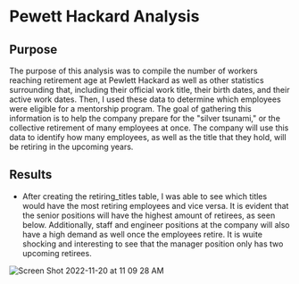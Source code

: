 # Pewett Hackard Analysis

## Purpose
The purpose of this analysis was to compile the number of workers reaching retirement age at Pewlett Hackard as well as other statistics surrounding that, including their official work title, their birth dates, and their active work dates. Then, I used these data to determine which employees were eligible for a mentorship program. The goal of gathering this information is to help the company prepare for the "silver tsunami," or the collective retirement of many employees at once. The company will use this data to identify how many employees, as well as the title that they hold, will be retiring in the upcoming years.


## Results
- After creating the retiring_titles table, I was able to see which titles would have the most retiring employees and vice versa. It is evident that the senior positions will have the highest amount of retirees, as seen below. Additionally, staff and engineer positions at the company will also have a high demand as well once the employees retire. It is wuite shocking and interesting to see that the manager position only has two upcoming retirees.

![Screen Shot 2022-11-20 at 11 09 28 AM](https://user-images.githubusercontent.com/112633146/202912847-419ec64f-43c0-4032-82db-eb32658dec8b.png)

